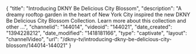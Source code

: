 {
    "title": "Introducing DKNY Be Delicious City Blossom",
    "description": "A dreamy rooftop garden in the heart of New York City inspired the new DKNY Be Delicious City Blossom Collection. Learn more about this collection and other ...",
    "channelid": "144014",
    "videoid": "144021",
    "date_created": "1394228212",
    "date_modified": "1418181166",
    "type": "captivate",
    "layout": "channelVideo",
    "url": "\/dkny-tv\/introducing-dkny-be-delicious-city-blossom\/144014-144021"
}